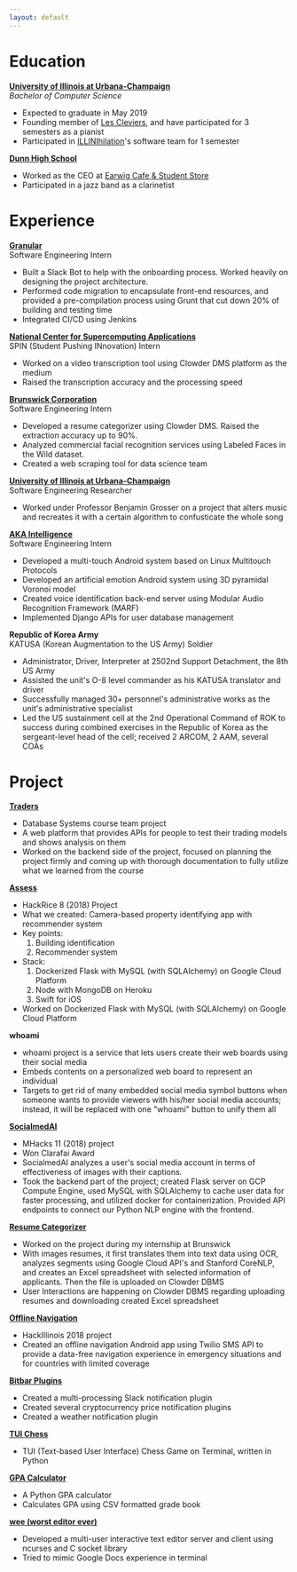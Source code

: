```yaml
---
layout: default
---
```


# Education
[**University of Illinois at Urbana-Champaign**](https://illinois.edu/)  
_Bachelor of Computer Science_  
- Expected to graduate in May 2019
- Founding member of [Les Cleviers](https://illinois.campuslabs.com/engage/organization/lesclaviers), and have participated for 3 semesters as a pianist
- Participated in [ILLINIhilation](https://irobotics.illinois.edu/teams/jsdc/illinihilation/)'s software team for 1 semester

[**Dunn High School**](https://www.dunnschool.org/)  
- Worked as the CEO at [Earwig Cafe & Student Store](https://www.dunnschool.org/stud-life-earwig-cafe.php)
- Participated in a jazz band as a clarinetist


# Experience
[**Granular**](https://granular.ag/)  
Software Engineering Intern
- Built a Slack Bot to help with the onboarding process. Worked heavily on designing the project architecture. 
- Performed code migration to encapsulate front-end resources, and provided a pre-compilation process using Grunt that cut down 20% of building and testing time 
- Integrated CI/CD using Jenkins

[**National Center for Supercomputing Applications**](http://www.ncsa.illinois.edu/)  
SPIN (Student Pushing INnovation) Intern
- Worked on a video transcription tool using Clowder DMS platform as the medium 
- Raised the transcription accuracy and the processing speed

[**Brunswick Corporation**](https://www.brunswick.com/company/)  
Software Engineering Intern
- Developed a resume categorizer using Clowder DMS. Raised the extraction accuracy up to 90%. 
- Analyzed commercial facial recognition services using Labeled Faces in the Wild dataset. 
- Created a web scraping tool for data science team

[**University of Illinois at Urbana-Champaign**](https://illinois.edu/)  
Software Engineering Researcher
- Worked under Professor Benjamin Grosser on a project that alters music and recreates it with a certain algorithm to confusticate the whole song

[**AKA Intelligence**](http://akaintelligence.com/)  
Software Engineering Intern
- Developed a multi-touch Android system based on Linux Multitouch Protocols
- Developed an artificial emotion Android system using 3D pyramidal Voronoi model
- Created voice identification back-end server using Modular Audio Recognition Framework (MARF)
- Implemented Django APIs for user database management

**Republic of Korea Army**  
KATUSA (Korean Augmentation to the US Army) Soldier
- Administrator, Driver, Interpreter at 2502nd Support Detachment, the 8th US Army
- Assisted the unit's O-8 level commander as his KATUSA translator and driver
- Successfully managed 30+ personnel's administrative works as the unit's administrative specialist
- Led the US sustainment cell at the 2nd Operational Command of ROK to success during combined exercises in the Republic of Korea as the sergeant-level head of the cell; received 2 ARCOM, 2 AAM, several COAs


# Project
[**Traders**](https://github.com/mgjo5899/Traders)  
- Database Systems course team project
- A web platform that provides APIs for people to test their trading models and shows analysis on them
- Worked on the backend side of the project, focused on planning the project firmly and coming up with thorough documentation to fully utilize what we learned from the course

[**Assess**](https://devpost.com/software/assess)  
- HackRice 8 (2018) Project
- What we created: Camera-based property identifying app with recommender system
- Key points:
	1. Building identification
	2. Recommender system
- Stack:
	1. Dockerized Flask with MySQL (with SQLAlchemy) on Google Cloud Platform
	2. Node with MongoDB on Heroku
	3. Swift for iOS
- Worked on Dockerized Flask with MySQL (with SQLAlchemy) on Google Cloud Platform

**whoami**
- whoami project is a service that lets users create their web boards using their social media
- Embeds contents on a personalized web board to represent an individual
- Targets to get rid of many embedded social media symbol buttons when someone wants to provide viewers with his/her social media accounts; instead, it will be replaced with one "whoami" button to unify them all

[**SocialmedAI**](https://devpost.com/software/socialmedai-v51gni)  
- MHacks 11 (2018) project
- Won Clarafai Award
- SocialmedAI analyzes a user's social media account in terms of effectiveness of images with their captions.
- Took the backend part of the project; created Flask server on GCP Compute Engine, used MySQL with SQLAlchemy to cache user data for faster processing, and utilized docker for containerization. Provided API endpoints to connect our Python NLP engine with the frontend.

[**Resume Categorizer**](https://github.com/mgjo5899/resume-categorizer)
- Worked on the project during my internship at Brunswick
- With images resumes, it first translates them into text data using OCR, analyzes segments using Google Cloud API's and Stanford CoreNLP, and creates an Excel spreadsheet with selected information of applicants. Then the file is uploaded on Clowder DBMS
- User Interactions are happening on Clowder DBMS regarding uploading resumes and downloading created Excel spreadsheet

[**Offline Navigation**](https://devpost.com/software/offline-navigation)
- HackIllinois 2018 project
- Created an offline navigation Android app using Twilio SMS API to provide a data-free navigation experience in emergency situations and for countries with limited coverage

[**Bitbar Plugins**](https://github.com/mgjo5899/bitbar-plugins)
- Created a multi-processing Slack notification plugin
- Created several cryptocurrency price notification plugins
- Created a weather notification plugin

[**TUI Chess**](https://github.com/mgjo5899/Games)
- TUI (Text-based User Interface) Chess Game on Terminal, written in Python

[**GPA Calculator**](https://github.com/mgjo5899/gpa-calculator)
- A Python GPA calculator
- Calculates GPA using CSV formatted grade book

[**wee (worst editor ever)**](https://github.com/clee158/wee)
- Developed a multi-user interactive text editor server and client using ncurses and C socket library
- Tried to mimic Google Docs experience in terminal
